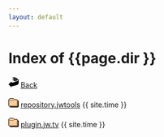 ```yaml
---
layout: default
---
```

<h1>Index of {{page.dir }}</h1>
<p><img src="/icons/back.gif" alt="[DIR]" /> <a href="..">Back</a></p>
<p><img src="/icons/folder.gif" alt="[DIR]" /> <a href="repository.jwtools/">repository.jwtools</a> {{ site.time }}</p>
<p><img src="/icons/folder.gif" alt="[DIR]" /> <a href="plugin.jw.tv/">plugin.jw.tv</a> {{ site.time }}</p>



